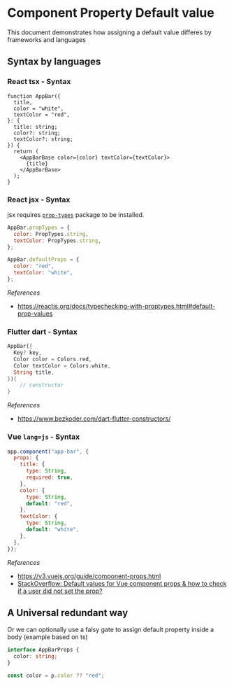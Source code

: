 # Component Property Default value

This document demonstrates how assigning a default value differes by frameworks and languages

## Syntax by languages

### React tsx - Syntax

```tsx
function AppBar({
  title,
  color = "white",
  textColor = "red",
}: {
  title: string;
  color?: string;
  textColor?: string;
}) {
  return (
    <AppBarBase color={color} textColor={textColor}>
      {title}
    </AppBarBase>
  );
}
```

### React jsx - Syntax

jsx requires [`prop-types`](https://www.npmjs.com/package/prop-types) package to be installed.

```jsx
AppBar.propTypes = {
  color: PropTypes.string,
  textColor: PropTypes.string,
};

AppBar.defaultProps = {
  color: "red",
  textColor: "white",
};
```

_References_

- https://reactjs.org/docs/typechecking-with-proptypes.html#default-prop-values

### Flutter dart - Syntax

```dart
AppBar({
  Key? key,
  Color color = Colors.red,
  Color textColor = Colors.white,
  String title,
}){
    // constructor
}
```

_References_

- https://www.bezkoder.com/dart-flutter-constructors/

### Vue `lang=js` - Syntax

```js
app.component("app-bar", {
  props: {
    title: {
      type: String,
      required: true,
    },
    color: {
      type: String,
      default: "red",
    },
    textColor: {
      type: String,
      default: "white",
    },
  },
});
```

_References_

- https://v3.vuejs.org/guide/component-props.html
- [StackOverflow: Default values for Vue component props & how to check if a user did not set the prop?](https://stackoverflow.com/questions/40365741/default-values-for-vue-component-props-how-to-check-if-a-user-did-not-set-the)

## A Universal redundant way

Or we can optionally use a falsy gate to assign default property inside a body (example based on ts)

```ts
interface AppBarProps {
  color: string;
}

const color = p.color ?? "red";
```
